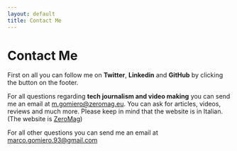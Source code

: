 ```yaml
---
layout: default
title: Contact Me
---
```


<div id="contact">
  <h1 class="pageTitle">Contact Me</h1>
  <div>
    <p>First on all you can follow me on <b>Twitter</b>, <b>Linkedin</b> and <b>GitHub</b> by clicking the button on the footer.</p>
    <p>For all questions regarding <b>tech journalism and video making</b> you can send me an email at <a href="mailto:m.gomiero@zeromag.eu">m.gomiero@zeromag.eu</a>.   
    You can ask for articles, videos, reviews and much more. Please keep in mind that the website is in Italian. (The website is <a href="http://www.zeromag.eu" target="_blank">ZeroMag</a>)</p>
    <p>For all other questions you can send me an email at <a href="mailto:marco.gomiero.93@gmail.com">marco.gomiero.93@gmail.com</a> </p>
  </div>
</div>
